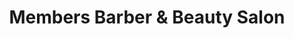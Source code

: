 ---
title: "Members Barber & Beauty Salon"
url: /virginia-beach/members-barber-and-beauty-salon/
shop: hairdresser
---